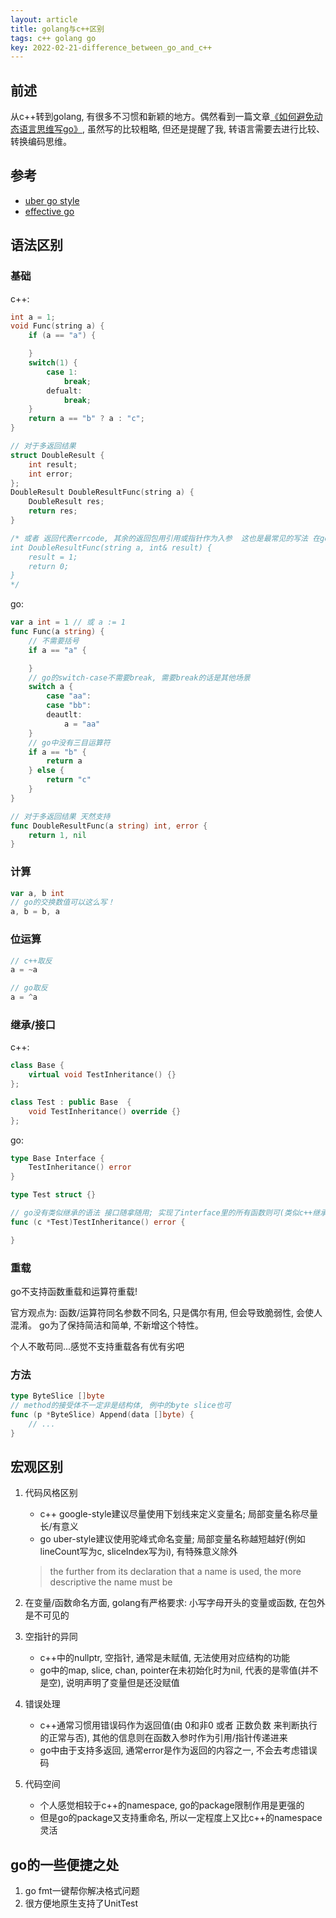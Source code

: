 ```yaml
---
layout: article
title: golang与c++区别
tags: c++ golang go
key: 2022-02-21-difference_between_go_and_c++
---
```


## 前述
从c++转到golang, 有很多不习惯和新颖的地方。偶然看到一篇文章[《如何避免动态语言思维写go》](https://mp.weixin.qq.com/s?__biz=MzUzNTY5MzU2MA==&mid=2247485520&idx=1&sn=b443754b9d1b411d3b19dcd874b236c9&chksm=fa80d9c7cdf750d10a303f4d2a8766efac8f8f09f38e2ae1cbc18017f24fa41428a083e79e5c&token=1604940402&lang=zh_CN#rd), 虽然写的比较粗略, 但还是提醒了我, 转语言需要去进行比较、转换编码思维。

## 参考
- [uber go style](https://github.com/uber-go/guide/blob/master/style.md)
- [effective go](https://go.dev/doc/effective_go)

## 语法区别

### 基础
c++:
```c++
int a = 1;
void Func(string a) {
    if (a == "a") {

    }
    switch(1) {
        case 1:
            break;
        defualt:
            break;
    }
    return a == "b" ? a : "c";
}

// 对于多返回结果
struct DoubleResult {
    int result;
    int error;
};
DoubleResult DoubleResultFunc(string a) {
    DoubleResult res;
    return res;
}

/* 或者 返回代表errcode, 其余的返回包用引用或指针作为入参  这也是最常见的写法 在go中被认为是坏习惯
int DoubleResultFunc(string a, int& result) {
    result = 1;
    return 0;
}
*/

```

go:
```go
var a int = 1 // 或 a := 1
func Func(a string) {
    // 不需要括号
    if a == "a" {

    }
    // go的switch-case不需要break, 需要break的话是其他场景
    switch a {
        case "aa":
        case "bb":
        deautlt:
            a = "aa"
    }
    // go中没有三目运算符
    if a == "b" {
        return a
    } else {
        return "c"
    }
}

// 对于多返回结果 天然支持
func DoubleResultFunc(a string) int, error {
    return 1, nil
}
```

### 计算
```go
var a, b int
// go的交换数值可以这么写！
a, b = b, a
```

### 位运算
```c++
// c++取反
a = ~a
```

```go
// go取反
a = ^a
```

### 继承/接口
c++:
```c++
class Base {
    virtual void TestInheritance() {}
};

class Test : public Base  {
    void TestInheritance() override {}
};
```

go:
```go
type Base Interface {
    TestInheritance() error
}

type Test struct {}

// go没有类似继承的语法 接口随拿随用; 实现了interface里的所有函数则可(类似c++继承子类的用法)
func (c *Test)TestInheritance() error {

}
```

### 重载
go不支持函数重载和运算符重载!

官方观点为: 函数/运算符同名参数不同名, 只是偶尔有用, 但会导致脆弱性, 会使人混淆。 go为了保持简洁和简单, 不新增这个特性。

个人不敢苟同...感觉不支持重载各有优有劣吧

### 方法
```go
type ByteSlice []byte
// method的接受体不一定非是结构体, 例中的byte slice也可
func (p *ByteSlice) Append(data []byte) {
    // ...
}
```


## 宏观区别
1. 代码风格区别
   - c++ google-style建议尽量使用下划线来定义变量名; 局部变量名称尽量长/有意义
   - go  uber-style建议使用驼峰式命名变量; 局部变量名称越短越好(例如lineCount写为c, sliceIndex写为i), 有特殊意义除外
   > the further from its declaration that a name is used, the more descriptive the name must be

2. 在变量/函数命名方面, golang有严格要求: 小写字母开头的变量或函数, 在包外是不可见的
   
3. 空指针的异同
   - c++中的nullptr, 空指针, 通常是未赋值, 无法使用对应结构的功能
   - go中的map, slice, chan, pointer在未初始化时为nil, 代表的是零值(并不是空), 说明声明了变量但是还没赋值

4. 错误处理
   - c++通常习惯用错误码作为返回值(由 0和非0 或者 正数负数 来判断执行的正常与否), 其他的信息则在函数入参时作为引用/指针传递进来
   - go中由于支持多返回, 通常error是作为返回的内容之一, 不会去考虑错误码

5. 代码空间
   - 个人感觉相较于c++的namespace, go的package限制作用是更强的
   - 但是go的package又支持重命名, 所以一定程度上又比c++的namespace灵活


## go的一些便捷之处
1. go fmt一键帮你解决格式问题
2. 很方便地原生支持了UnitTest
